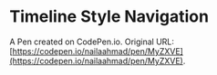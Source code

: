 # Timeline Style Navigation

A Pen created on CodePen.io. Original URL: [https://codepen.io/nailaahmad/pen/MyZXVE](https://codepen.io/nailaahmad/pen/MyZXVE).

